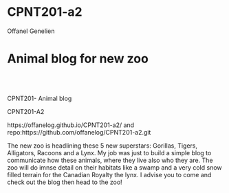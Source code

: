 # CPNT201-a2
<p> Offanel Genelien </p>
<h1> Animal blog for new zoo  </h1>
<br></br>
<p>CPNT201- Animal blog   </p>
<p> CPNT201-A2 </p>
<p> https://offanelog.github.io/CPNT201-a2/ and repo:https://github.com/offanelog/CPNT201-a2.git </p>
  <p> The new zoo is headlining these 5 new superstars: Gorillas, Tigers, Alligators, Racoons and a Lynx.
My job was just to build a simple blog to communicate how these animals, where they live also who they are.
The zoo will do imnse detail on their habitats like a swamp and a very cold snow filled terrain for the Canadian Royalty the lynx.
I advise you to come and check out the blog then head to the zoo!</p>
